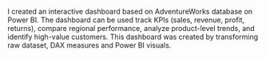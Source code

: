 I created an interactive dashboard based on AdventureWorks database on Power BI. The dashboard can be used track KPIs (sales, revenue, profit, returns), compare regional performance, analyze product-level trends, and identify high-value customers. This dashboard was created by transforming raw
dataset, DAX measures and Power BI visuals.
